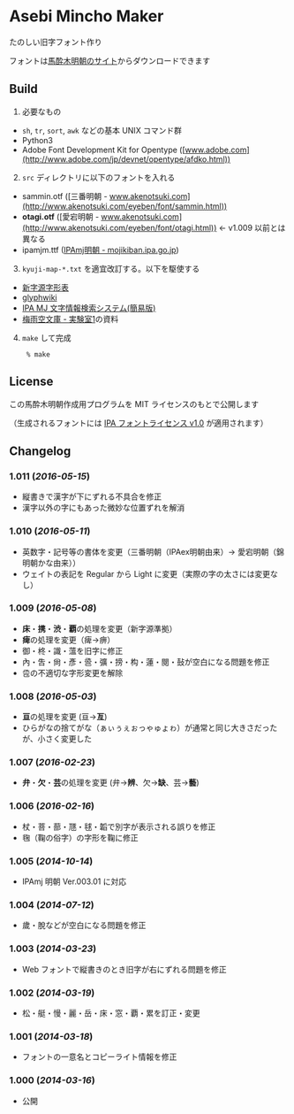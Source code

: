 # Asebi Mincho Maker

たのしい旧字フォント作り

フォントは[馬酔木明朝のサイト](https://metasta.github.io/asebi/)からダウンロードできます

## Build

1. 必要なもの
  - `sh`, `tr`, `sort`, `awk` などの基本 UNIX コマンド群
  - Python3
  - Adobe Font Development Kit for Opentype ([www.adobe.com](http://www.adobe.com/jp/devnet/opentype/afdko.html))
2. `src` ディレクトリに以下のフォントを入れる
  - sammin.otf ([三番明朝 - www.akenotsuki.com](http://www.akenotsuki.com/eyeben/font/sammin.html))
  - **otagi.otf** ([愛宕明朝 - www.akenotsuki.com](http://www.akenotsuki.com/eyeben/font/otagi.html)) ← v1.009 以前とは異なる
  - ipamjm.ttf ([IPAmj明朝 - mojikiban.ipa.go.jp](http://mojikiban.ipa.go.jp/1300.html))
3. `kyuji-map-*.txt` を適宜改訂する。以下を駆使する
  - [新字源字形表](https://github.com/metasta/shinjigen-glyph)
  - [glyphwiki](http://glyphwiki.org/)
  - [IPA MJ 文字情報検索システム(簡易版)](http://mojikiban.ipa.go.jp/search/)
  - [梅雨空文庫 - 実験室1](http://home.q02.itscom.net/tosyokan/JIKKEN1.txt)の資料
4. `make` して完成

        % make

## License

この馬酔木明朝作成用プログラムを MIT ライセンスのもとで公開します

（生成されるフォントには [IPA フォントライセンス v1.0](http://ipafont.ipa.go.jp/ipa_font_license_v1.html) が適用されます）

## Changelog

### 1.011 (*2016-05-15*)
- 縦書きで漢字が下にずれる不具合を修正
- 漢字以外の字にもあった微妙な位置ずれを解消

### 1.010 (*2016-05-11*)
- 英数字・記号等の書体を変更（三番明朝（IPAex明朝由来）→ 愛宕明朝（錦明朝かな由来））
- ウェイトの表記を Regular から Light に変更（実際の字の太さには変更なし）

### 1.009 (*2016-05-08*)
- **床**・**携**・**渋**・**覇**の処理を変更（新字源準拠）
- **痺**の処理を変更（痺→痹）
- 御・柊・識・薀を旧字に修正
- 內・吿・尙・彥・巹・彍・搒・构・蓮・閱・鼔が空白になる問題を修正
- 卺の不適切な字形変更を解除

### 1.008 (*2016-05-03*)
- **亘**の処理を変更 (亘→**亙**)
- ひらがなの捨てがな（ぁぃぅぇぉっゃゅょゎ）が通常と同じ大きさだったが、小さく変更した

### 1.007 (*2016-02-23*)
- **弁**・**欠**・**芸**の処理を変更 (弁→**辨**、欠→**缺**、芸→**藝**)

### 1.006 (*2016-02-16*)
- 杖・菩・蔀・豗・毬・韜で別字が表示される誤りを修正
- 毱（鞠の俗字）の字形を鞠に修正

### 1.005 (*2014-10-14*)
- IPAmj 明朝 Ver.003.01 に対応

### 1.004 (*2014-07-12*)
- 歲・脫などが空白になる問題を修正

### 1.003 (*2014-03-23*)
- Web フォントで縦書きのとき旧字が右にずれる問題を修正

### 1.002 (*2014-03-19*)
- 松・艇・慢・麗・岳・床・窓・覇・累を訂正・変更

### 1.001 (*2014-03-18*)
- フォントの一意名とコピーライト情報を修正

### 1.000 (*2014-03-16*)
- 公開
